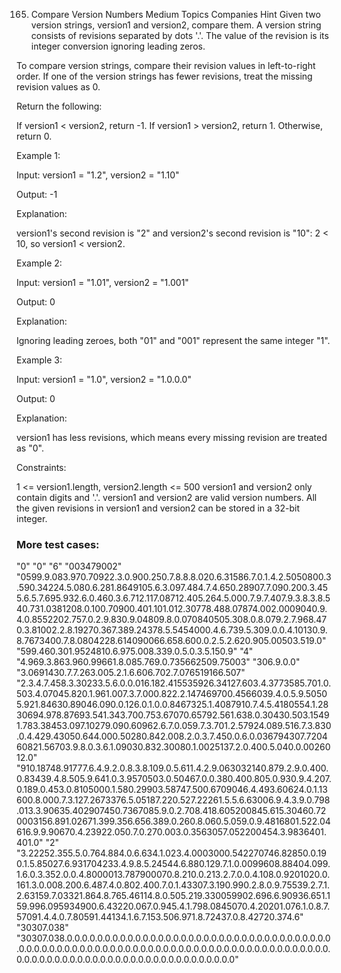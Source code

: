 165. Compare Version Numbers
Medium
Topics
Companies
Hint
Given two version strings, version1 and version2, compare them. A version string consists of revisions separated by dots '.'. The value of the revision is its integer conversion ignoring leading zeros.

To compare version strings, compare their revision values in left-to-right order. If one of the version strings has fewer revisions, treat the missing revision values as 0.

Return the following:

If version1 < version2, return -1.
If version1 > version2, return 1.
Otherwise, return 0.
 

Example 1:

Input: version1 = "1.2", version2 = "1.10"

Output: -1

Explanation:

version1's second revision is "2" and version2's second revision is "10": 2 < 10, so version1 < version2.

Example 2:

Input: version1 = "1.01", version2 = "1.001"

Output: 0

Explanation:

Ignoring leading zeroes, both "01" and "001" represent the same integer "1".

Example 3:

Input: version1 = "1.0", version2 = "1.0.0.0"

Output: 0

Explanation:

version1 has less revisions, which means every missing revision are treated as "0".

 

Constraints:

1 <= version1.length, version2.length <= 500
version1 and version2 only contain digits and '.'.
version1 and version2 are valid version numbers.
All the given revisions in version1 and version2 can be stored in a 32-bit integer.


### More test cases:
"0"
"0"
"6"
"003479002"
"0599.9.083.970.70922.3.0.900.250.7.8.8.8.020.6.31586.7.0.1.4.2.5050800.3.590.34224.5.080.6.281.8649105.6.3.097.484.7.4.650.28907.7.090.200.3.455.6.5.7.695.932.6.0.460.3.6.712.117.08712.405.264.5.000.7.9.7.407.9.3.8.3.8.540.731.0381208.0.100.70900.401.101.012.30778.488.07874.002.0009040.9.4.0.8552202.757.0.2.9.830.9.04809.8.0.070840505.308.0.8.079.2.7.968.470.3.81002.2.8.19270.367.389.24378.5.5454000.4.6.739.5.309.0.0.4.10130.9.8.7673400.7.8.0804228.614090066.658.600.0.2.5.2.620.905.00503.519.0"
"599.460.301.9524810.6.975.008.339.0.5.0.3.5.150.9"
"4"
"4.969.3.863.960.99661.8.085.769.0.735662509.75003"
"306.9.0.0"
"3.0691430.7.7.263.005.2.1.6.606.702.7.076519166.507"
"2.3.4.7.458.3.30233.5.6.0.0.016.182.415535926.34127.603.4.3773585.701.0.503.4.07045.820.1.961.007.3.7.000.822.2.147469700.4566039.4.0.5.9.50505.921.84630.89046.090.0.126.0.1.0.0.8467325.1.4087910.7.4.5.4180554.1.2830694.978.87693.541.343.700.753.67070.65792.561.638.0.30430.503.15491.783.38453.097.10279.090.60962.6.7.0.059.7.3.701.2.57924.089.516.7.3.830.0.4.429.43050.644.000.50280.842.008.2.0.3.7.450.0.6.0.036794307.720460821.56703.9.8.0.3.6.1.09030.832.30080.1.0025137.2.0.400.5.040.0.0026012.0"
"910.18748.91777.6.4.9.2.0.8.3.8.109.0.5.611.4.2.9.063032140.879.2.9.0.400.0.83439.4.8.505.9.641.0.3.9570503.0.50467.0.0.380.400.805.0.930.9.4.207.0.189.0.453.0.8105000.1.580.29903.58747.500.6709046.4.493.60624.0.1.13600.8.000.7.3.127.2673376.5.05187.220.527.22261.5.5.6.63006.9.4.3.9.0.798.013.3.90635.402907450.7367085.9.0.2.708.418.605200845.615.30460.720003156.891.02671.399.356.656.389.0.260.8.060.5.059.0.9.4816801.522.04616.9.9.90670.4.23922.050.7.0.270.003.0.3563057.052200454.3.9836401.401.0"
"2"
"3.22252.355.5.0.764.884.0.6.634.1.023.4.0003000.542270746.82850.0.190.1.5.85027.6.931704233.4.9.8.5.24544.6.880.129.7.1.0.0099608.88404.099.1.6.0.3.352.0.0.4.8000013.787900070.8.210.0.213.2.7.0.0.4.108.0.9201020.0.161.3.0.008.200.6.487.4.0.802.400.7.0.1.43307.3.190.990.2.8.0.9.75539.2.7.1.2.63159.7.03321.864.8.765.46114.8.0.505.219.330059902.696.6.90936.651.159.996.095934900.6.43220.067.0.945.4.1.798.0845070.4.20201.076.1.0.8.7.57091.4.4.0.7.80591.44134.1.6.7.153.506.971.8.72437.0.8.42720.374.6"
"30307.038"
"30307.038.0.0.0.0.0.0.0.0.0.0.0.0.0.0.0.0.0.0.0.0.0.0.0.0.0.0.0.0.0.0.0.0.0.0.0.0.0.0.0.0.0.0.0.0.0.0.0.0.0.0.0.0.0.0.0.0.0.0.0.0.0.0.0.0.0.0.0.0.0.0.0.0.0.0.0.0.0.0.0.0.0.0.0.0.0.0.0.0.0.0.0.0.0.0.0.0.0.0.0.0.0.0.0.0.0"
